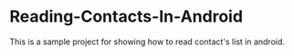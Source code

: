 # Reading-Contacts-In-Android

This is a sample project for showing how to read contact's list in android.

